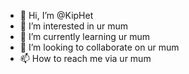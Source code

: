 - 👋 Hi, I’m @KipHet
- 👀 I’m interested in ur mum
- 🌱 I’m currently learning ur mum
- 💞️ I’m looking to collaborate on ur mum
- 📫 How to reach me via ur mum

<!---
KipHet/KipHet is a ✨ special ✨ repository because its `README.md` (this file) appears on your GitHub profile.
You can click the Preview link to take a look at your changes.
--->

